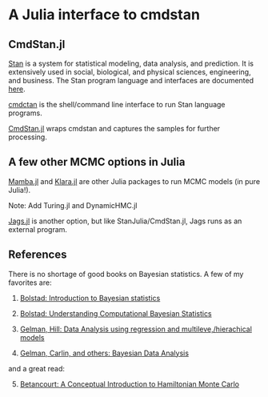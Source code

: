 # A Julia interface to cmdstan

## CmdStan.jl

[Stan](https://github.com/stan-dev/stan) is a system for statistical modeling, data analysis, and prediction. It is extensively used in social, biological, and physical sciences, engineering, and business. The Stan program language and interfaces are documented [here](http://mc-stan.org/documentation/).

[cmdctan](http://mc-stan.org/interfaces/cmdstan.html) is the shell/command line interface to run Stan language programs. 

[CmdStan.jl](https://github.com/StanJulia/CmdStan.jl) wraps cmdstan and captures the samples for further processing.

## A few other MCMC options in Julia

[Mamba.jl](http://mambajl.readthedocs.io/en/latest/) and [Klara.jl](http://klarajl.readthedocs.io/en/latest/) are other Julia packages to run MCMC models (in pure Julia!).

Note: Add Turing.jl and  DynamicHMC.jl

[Jags.jl](https://github.com/goedman/Jags.jl) is another option, but like StanJulia/CmdStan.jl, Jags runs as an external program.

## References

There is no shortage of good books on Bayesian statistics. A few of my favorites are:

1. [Bolstad: Introduction to Bayesian statistics](http://www.wiley.com/WileyCDA/WileyTitle/productCd-1118593227.html)

2. [Bolstad: Understanding Computational Bayesian Statistics](http://www.wiley.com/WileyCDA/WileyTitle/productCd-0470046090.html)

3. [Gelman, Hill: Data Analysis using regression and multileve,/hierachical models](http://www.stat.columbia.edu/~gelman/arm/)

4. [Gelman, Carlin, and others: Bayesian Data Analysis](http://www.stat.columbia.edu/~gelman/book/)

and a great read:

5. [Betancourt: A Conceptual Introduction to Hamiltonian Monte Carlo](https://arxiv.org/abs/1701.02434)




